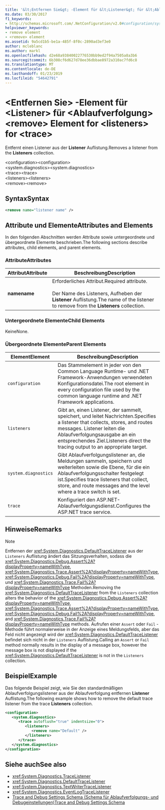 ```yaml
---
title: '&lt;Entfernen Sie&gt; -Element für &lt;Listener&gt; für &lt;Ablaufverfolgung&gt;'
ms.date: 03/30/2017
f1_keywords:
- http://schemas.microsoft.com/.NetConfiguration/v2.0#configuration/system.diagnostics/trace/listeners/remove
helpviewer_keywords:
- remove element
- <remove> element
ms.assetid: 9a5cd1b5-be1a-485f-8f0c-2890ad3ef3e0
author: mcleblanc
ms.author: markl
ms.openlocfilehash: d2e68a93840022776530bb9ed2f94a7505a8a3b6
ms.sourcegitcommit: 6b308cf6d627d78ee36dbbae8972a310ac7fd6c8
ms.translationtype: MT
ms.contentlocale: de-DE
ms.lasthandoff: 01/23/2019
ms.locfileid: "54642791"
---
```

# <a name="ltremovegt-element-for-ltlistenersgt-for-lttracegt"></a><span data-ttu-id="3c139-102">&lt;Entfernen Sie&gt; -Element für &lt;Listener&gt; für &lt;Ablaufverfolgung&gt;</span><span class="sxs-lookup"><span data-stu-id="3c139-102">&lt;remove&gt; Element for &lt;listeners&gt; for &lt;trace&gt;</span></span>
<span data-ttu-id="3c139-103">Entfernt einen Listener aus der **Listener** Auflistung.</span><span class="sxs-lookup"><span data-stu-id="3c139-103">Removes a listener from the **Listeners** collection.</span></span>  
  
 <span data-ttu-id="3c139-104">\<configuration></span><span class="sxs-lookup"><span data-stu-id="3c139-104">\<configuration></span></span>  
<span data-ttu-id="3c139-105">\<system.diagnostics></span><span class="sxs-lookup"><span data-stu-id="3c139-105">\<system.diagnostics></span></span>  
<span data-ttu-id="3c139-106">\<trace></span><span class="sxs-lookup"><span data-stu-id="3c139-106">\<trace></span></span>  
<span data-ttu-id="3c139-107">\<listeners></span><span class="sxs-lookup"><span data-stu-id="3c139-107">\<listeners></span></span>  
<span data-ttu-id="3c139-108">\<remove></span><span class="sxs-lookup"><span data-stu-id="3c139-108">\<remove></span></span>  
  
## <a name="syntax"></a><span data-ttu-id="3c139-109">Syntax</span><span class="sxs-lookup"><span data-stu-id="3c139-109">Syntax</span></span>  
  
```xml  
<remove name="listener name" />  
```  
  
## <a name="attributes-and-elements"></a><span data-ttu-id="3c139-110">Attribute und Elemente</span><span class="sxs-lookup"><span data-stu-id="3c139-110">Attributes and Elements</span></span>  
 <span data-ttu-id="3c139-111">In den folgenden Abschnitten werden Attribute sowie untergeordnete und übergeordnete Elemente beschrieben.</span><span class="sxs-lookup"><span data-stu-id="3c139-111">The following sections describe attributes, child elements, and parent elements.</span></span>  
  
### <a name="attributes"></a><span data-ttu-id="3c139-112">Attribute</span><span class="sxs-lookup"><span data-stu-id="3c139-112">Attributes</span></span>  
  
|<span data-ttu-id="3c139-113">Attribut</span><span class="sxs-lookup"><span data-stu-id="3c139-113">Attribute</span></span>|<span data-ttu-id="3c139-114">Beschreibung</span><span class="sxs-lookup"><span data-stu-id="3c139-114">Description</span></span>|  
|---------------|-----------------|  
|<span data-ttu-id="3c139-115">**name**</span><span class="sxs-lookup"><span data-stu-id="3c139-115">**name**</span></span>|<span data-ttu-id="3c139-116">Erforderliches Attribut.</span><span class="sxs-lookup"><span data-stu-id="3c139-116">Required attribute.</span></span><br /><br /> <span data-ttu-id="3c139-117">Der Name des Listeners, Aufheben der **Listener** Auflistung.</span><span class="sxs-lookup"><span data-stu-id="3c139-117">The name of the listener to remove from the **Listeners** collection.</span></span>|  
  
### <a name="child-elements"></a><span data-ttu-id="3c139-118">Untergeordnete Elemente</span><span class="sxs-lookup"><span data-stu-id="3c139-118">Child Elements</span></span>  
 <span data-ttu-id="3c139-119">Keine</span><span class="sxs-lookup"><span data-stu-id="3c139-119">None.</span></span>  
  
### <a name="parent-elements"></a><span data-ttu-id="3c139-120">Übergeordnete Elemente</span><span class="sxs-lookup"><span data-stu-id="3c139-120">Parent Elements</span></span>  
  
|<span data-ttu-id="3c139-121">Element</span><span class="sxs-lookup"><span data-stu-id="3c139-121">Element</span></span>|<span data-ttu-id="3c139-122">Beschreibung</span><span class="sxs-lookup"><span data-stu-id="3c139-122">Description</span></span>|  
|-------------|-----------------|  
|`configuration`|<span data-ttu-id="3c139-123">Das Stammelement in jeder von den Common Language Runtime- und .NET Framework-Anwendungen verwendeten Konfigurationsdatei.</span><span class="sxs-lookup"><span data-stu-id="3c139-123">The root element in every configuration file used by the common language runtime and .NET Framework applications.</span></span>|  
|`listeners`|<span data-ttu-id="3c139-124">Gibt an, einen Listener, der sammelt, speichert, und leitet Nachrichten.</span><span class="sxs-lookup"><span data-stu-id="3c139-124">Specifies a listener that collects, stores, and routes messages.</span></span> <span data-ttu-id="3c139-125">Listener leiten die Ablaufverfolgungsausgabe an ein entsprechendes Ziel.</span><span class="sxs-lookup"><span data-stu-id="3c139-125">Listeners direct the tracing output to an appropriate target.</span></span>|  
|`system.diagnostics`|<span data-ttu-id="3c139-126">Gibt Ablaufverfolgungslistener an, die Meldungen sammeln, speichern und weiterleiten sowie die Ebene, für die ein Ablaufverfolgungsschalter festgelegt ist.</span><span class="sxs-lookup"><span data-stu-id="3c139-126">Specifies trace listeners that collect, store, and route messages and the level where a trace switch is set.</span></span>|  
|`trace`|<span data-ttu-id="3c139-127">Konfiguriert den ASP.NET-Ablaufverfolgungsdienst.</span><span class="sxs-lookup"><span data-stu-id="3c139-127">Configures the ASP.NET trace service.</span></span>|  
  
## <a name="remarks"></a><span data-ttu-id="3c139-128">Hinweise</span><span class="sxs-lookup"><span data-stu-id="3c139-128">Remarks</span></span>  
  
> [!NOTE]
>  <span data-ttu-id="3c139-129">Entfernen der <xref:System.Diagnostics.DefaultTraceListener> aus der `Listeners` Auflistung ändert das Sitzungsverhalten, sodass die <xref:System.Diagnostics.Debug.Assert%2A?displayProperty=nameWithType>, <xref:System.Diagnostics.Trace.Assert%2A?displayProperty=nameWithType>, <xref:System.Diagnostics.Debug.Fail%2A?displayProperty=nameWithType>, und <xref:System.Diagnostics.Trace.Fail%2A?displayProperty=nameWithType> Methoden.</span><span class="sxs-lookup"><span data-stu-id="3c139-129">Removing the <xref:System.Diagnostics.DefaultTraceListener> from the `Listeners` collection alters the behavior of the <xref:System.Diagnostics.Debug.Assert%2A?displayProperty=nameWithType>, <xref:System.Diagnostics.Trace.Assert%2A?displayProperty=nameWithType>, <xref:System.Diagnostics.Debug.Fail%2A?displayProperty=nameWithType>, and <xref:System.Diagnostics.Trace.Fail%2A?displayProperty=nameWithType> methods.</span></span> <span data-ttu-id="3c139-130">Aufrufen einer `Assert` oder `Fail` -Methode führt normalerweise in der Anzeige eines Meldungsfelds, aber das Feld nicht angezeigt wird der <xref:System.Diagnostics.DefaultTraceListener> befindet sich nicht in der `Listeners` Auflistung.</span><span class="sxs-lookup"><span data-stu-id="3c139-130">Calling an `Assert` or `Fail` method normally results in the display of a message box, however the message box is not displayed if the <xref:System.Diagnostics.DefaultTraceListener> is not in the `Listeners` collection.</span></span>  
  
## <a name="example"></a><span data-ttu-id="3c139-131">Beispiel</span><span class="sxs-lookup"><span data-stu-id="3c139-131">Example</span></span>  
 <span data-ttu-id="3c139-132">Das folgende Beispiel zeigt, wie Sie den standardmäßigen Ablaufverfolgungslistener aus der Ablaufverfolgung entfernen **Listener** Auflistung.</span><span class="sxs-lookup"><span data-stu-id="3c139-132">The following example shows how to remove the default trace listener from the trace **Listeners** collection.</span></span>  
  
```xml  
<configuration>  
   <system.diagnostics>  
      <trace autoflush="true" indentsize="0">  
         <listeners>  
            <remove name="Default" />  
         </listeners>  
      </trace>  
   </system.diagnostics>  
</configuration>  
```  
  
## <a name="see-also"></a><span data-ttu-id="3c139-133">Siehe auch</span><span class="sxs-lookup"><span data-stu-id="3c139-133">See also</span></span>
- <xref:System.Diagnostics.TraceListener>
- <xref:System.Diagnostics.DefaultTraceListener>
- <xref:System.Diagnostics.TextWriterTraceListener>
- <xref:System.Diagnostics.EventLogTraceListener>
- [<span data-ttu-id="3c139-134">Trace and Debug Settings Schema (Schema für Ablaufverfolgungs- und Debugeinstellungen)</span><span class="sxs-lookup"><span data-stu-id="3c139-134">Trace and Debug Settings Schema</span></span>](../../../../../docs/framework/configure-apps/file-schema/trace-debug/index.md)

